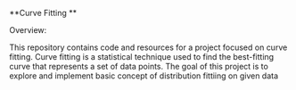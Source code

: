**Curve Fitting **

Overview:


This repository contains code and resources for a project focused on curve fitting. 
Curve fitting is a statistical technique used to find the best-fitting curve that represents a set of data points. 
The goal of this project is to explore and implement basic concept of distribution fittiing on given data
